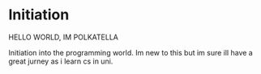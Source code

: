 # Initiation

HELLO WORLD, IM POLKATELLA

Initiation into the programming world.
Im new to this but im sure ill have a great jurney as i learn cs in uni.

